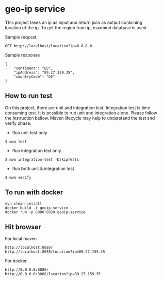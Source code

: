 # geo-ip service
This project takes an ip as input and return json as output containing location of the ip. To get the
region from ip,  maxmind database is used. 

Sample request 
```
GET http://localhost/location?ip=8.8.8.8
```
Sample response
```
{
    "continent": "EU",
    "ipAddress": "89.27.159.35",
    "countryCode": "DE"
}
```

## How to run test 
On this project, there are  unit and integration test. Integration test is time consuming test. 
It is possible to run unit and integration alone. Please follow the instruction bellow.
 Maven lifecycle may help to understand the test and verify phase.   

- Run unit test only
```
$ mvn test
```

- Run  integration test only
```
$ mvn integration-test -DskipTests
```

- Run both unit & integration test
```
$ mvn verify 
```

## To run with docker
```
mvn clean install 
docker build -t geoip-service .
docker run -p 8080:8080 geoip-service 
```

## Hit browser 
For local maven
```
http://localhost:8080/
http://localhost:8080/location?ip=89.27.159.35
``` 

For docker
```
http://0.0.0.0:8080/
http://0.0.0.0:8080/location?ip=89.27.159.35
```
